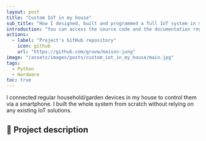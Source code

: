 ```yaml
---
layout: post
title: "Custom IoT in my house"
sub_title: "How I designed, built and programmed a full IoT system in my house from scratch."
introduction: "You can access the source code and the documentation regarding this project on the following GitHub repository:"
actions:
  - label: "Project's GitHub repository"
    icon: github
    url: "https://github.com/gruvw/maison-jung"
image: "/assets/images/posts/custom_iot_in_my_house/main.jpg"
tags:
  - Python
  - Hardware
toc: true
---
```


I connected regular household/garden devices in my house to control them via a smartphone.
I built the whole system from scratch without relying on any existing IoT solutions.

## 📱 Project description
